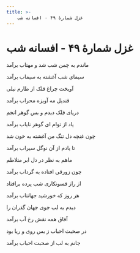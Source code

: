 ```yaml
---
title: >-
    غزل شمارهٔ ۴۹ - افسانه شب
---
```

# غزل شمارهٔ ۴۹ - افسانه شب

<div class="b" id="bn1"><div class="m1"><p>ماندم به چمن شب شد و مهتاب برآمد</p></div>
<div class="m2"><p>سیمای شب آغشته به سیماب برآمد</p></div></div>
<div class="b" id="bn2"><div class="m1"><p>آویخت چراغ فلک از طارم نیلی</p></div>
<div class="m2"><p>قندیل مه آویزه محراب برآمد</p></div></div>
<div class="b" id="bn3"><div class="m1"><p>دریای فلک دیدم و بس گوهر انجم</p></div>
<div class="m2"><p>یاد از توام ای گوهر نایاب برآمد</p></div></div>
<div class="b" id="bn4"><div class="m1"><p>چون غنچه دل تنگ من آغشته به خون شد</p></div>
<div class="m2"><p>تا یادم از آن نوگل سیراب برآمد</p></div></div>
<div class="b" id="bn5"><div class="m1"><p>ماهم به نظر در دل ابر متلاطم</p></div>
<div class="m2"><p>چون زورقی افتاده به گرداب برآمد</p></div></div>
<div class="b" id="bn6"><div class="m1"><p>از راز فسونکاری شب پرده برافتاد</p></div>
<div class="m2"><p>هر روز که خورشید جهانتاب برآمد</p></div></div>
<div class="b" id="bn7"><div class="m1"><p>دیدم به لب جوی جهان گذران را</p></div>
<div class="m2"><p>آفاق همه نقش رخ آب برآمد</p></div></div>
<div class="b" id="bn8"><div class="m1"><p>در صحبت احباب ز بس روی و ریا بود</p></div>
<div class="m2"><p>جانم به لب از صحبت احباب برآمد</p></div></div>
